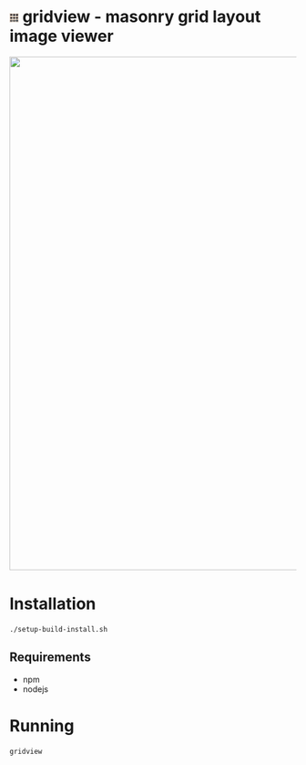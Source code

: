 # <img src="assets/icon.png" width="16"> gridview - masonry grid layout image viewer 

<img src="preview/preview.gif" width="900" height="900">

# Installation
```
./setup-build-install.sh
```

## Requirements
* npm
* nodejs

# Running
```
gridview
```
